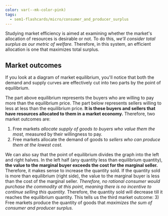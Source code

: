```yaml
---
color: var(--mk-color-pink)
tags:
  - sem1-flashcards/micro/consumer_and_producer_surplus
---
```

Studying market efficiency is aimed at examining whether the market's allocation of resources is desirable or not. To do this, *we'll consider total surplus as our metric of welfare.* Therefore, in this system, an efficient allocation is one that maximizes total surplus.

## Market outcomes
If you look at a diagram of market equilibrium, you'll notice that both the demand and supply curves are effectively cut into two parts by the point of equilibrium. 

The part above equilibrium represents the buyers who are willing to pay more than the equilibrium price. The part below represents sellers willing to less at less than the equilibrium price. **It is these buyers and sellers that have resources allocated to them in a market economy.** Therefore, two market outcomes are:
1) Free markets *allocate supply of goods to buyers who value them the most,* measured by their willingness to pay.
2) Free markets allocate the demand of goods to *sellers who can produce them at the lowest cost.*

We can also say that the point of equilibrium divides the graph into the left and right halves. In the left half (any quantity less than equilibrium quantity), **the value to the marginal buyer exceeds the cost for the marginal seller.** Therefore, it makes sense to increase the quantity sold. If the quantity sold is more than equilibrium (right side), the value to the marginal buyer is less than the cost of the marginal seller. *Therefore, no rational consumer would purchase the commodity at this point, meaning there is no incentive to continue selling this quantity.* Therefore, the quantity sold will decrease till it reaches the equilibrium quantity. This tells us the third market outcome:
3) Free markets produce the quantity of goods that *maximizes the sum of consumer and producer surplus.*




